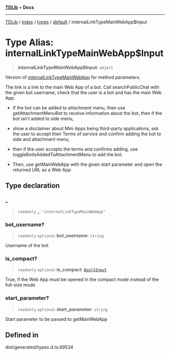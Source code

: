 [**TDLib**](../../../../../../README.md) • **Docs**

***

[TDLib](../../../../../../modules.md) / [index](../../../../../README.md) / [types](../../../README.md) / [default](../README.md) / internalLinkTypeMainWebApp$Input

# Type Alias: internalLinkTypeMainWebApp$Input

> **internalLinkTypeMainWebApp$Input**: `object`

Version of [internalLinkTypeMainWebApp](internalLinkTypeMainWebApp.md) for method parameters.

The link is a link to the main Web App of a bot. Call searchPublicChat with the given bot username, check that the user is a bot and has the main Web App.

- If the bot can be added to attachment menu, then use getAttachmentMenuBot to receive information about the bot, then if the bot isn't added to side menu,

- show a disclaimer about Mini Apps being third-party applications, ask the user to accept their Terms of service and confirm adding the bot to side and attachment menu,

- then if the user accepts the terms and confirms adding, use toggleBotIsAddedToAttachmentMenu to add the bot.

- Then, use getMainWebApp with the given start parameter and open the returned URL as a Web App

## Type declaration

### \_

> `readonly` **\_**: `"internalLinkTypeMainWebApp"`

### bot\_username?

> `readonly` `optional` **bot\_username**: `string`

Username of the bot

### is\_compact?

> `readonly` `optional` **is\_compact**: [`Bool$Input`](Bool$Input.md)

True, if the Web App must be opened in the compact mode instead of the full-size mode

### start\_parameter?

> `readonly` `optional` **start\_parameter**: `string`

Start parameter to be passed to getMainWebApp

## Defined in

dist/generated/types.d.ts:49534
